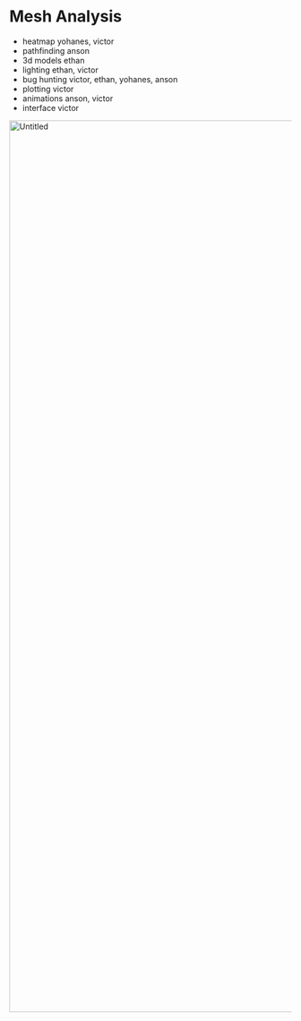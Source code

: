 # Mesh Analysis

- heatmap yohanes, victor
- pathfinding anson
- 3d models ethan
- lighting ethan, victor
- bug hunting victor, ethan, yohanes, anson
- plotting victor
- animations anson, victor
- interface victor

<img width="1593" alt="Untitled" src="https://github.com/user-attachments/assets/532df263-ab0b-49da-90ae-9c9f38f39ff8">
